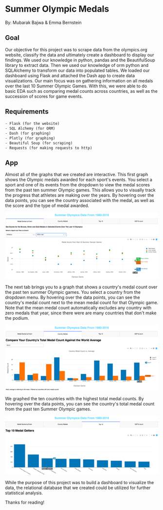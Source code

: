 # Summer Olympic Medals
By: Mubarak Bajwa & Emma Bernstein

## Goal
Our objective for this project was to scrape data from the olympics.org website, classify the data and ultimately create a dashboard to display our findings. We used our knowledge in python, pandas and the BeautifulSoup library to extract data. Then we used our knowledge of orm python and SQLAlchemy to transform our data into populated tables. We loaded our dashboard using Flask and attached the Dash app to create data visualizations. Our main focus was on gathering information on all medals over the last 10 Summer Olympic Games. With this, we were able to do basic EDA such as comparing medal counts across countries, as well as the succession of scores for game events.

## Requirements

	- Flask (for the website) 
	- SQL Alchemy (for ORM) 
	- Dash (for graphing)
	- Plotly (for graphing)
	- Beautiful Soup (for scraping)
	- Requests (for making requests to http)
 
## App

Almost all of the graphs that we created are interactive.
This first graph shows the Olympic medals awarded for each sport's events. You select a sport and one of its events from the dropdown to view the medal scores from the past ten summer Olympic games. This allows you to visually track the progress that athletes are making over the years.
By hovering over the data points, you can see the country associated with the medal, as well as the score and the type of medal awarded.

![alt text](https://github.com/mubarakb/Olympics_EDA_Vis/blob/master/Screen%20Shot%202019-03-03%20at%207.02.54%20PM.png)


The next tab brings you to a graph that shows a country's medal count over the past ten summer Olympic games. You select a country from the dropdown menu.
By hovering over the data points, you can see the country's medal count next to the mean medal count for that Olympic game. Note that the mean medal count automatically excludes any country with zero medals that year, since there were are many countries that don't make the podium. 

![alt text](https://github.com/mubarakb/Olympics_EDA_Vis/blob/master/Screen%20Shot%202019-03-03%20at%206.16.43%20PM.png)


We graphed the ten countries with the highest total medal counts.
By hovering over the data points, you can see the country's total medal count from the past ten Summer Olympic games.

![alt text](https://github.com/mubarakb/Olympics_EDA_Vis/blob/master/Screen%20Shot%202019-03-03%20at%208.01.24%20PM.png)


While the purpose of this project was to build a dashboard to visualize the data, the relational database that we created could be utilized for further statistical analysis.

Thanks for reading!
